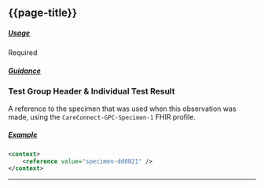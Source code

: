## {{page-title}}

<h5><ins>Usage</ins></h5>

<span class="mro-circle required" title="Required"></span> Required

<h5><ins>Guidance</ins></h5>

### Test Group Header & Individual Test Result

A reference to the specimen that was used when this observation was made, using the `CareConnect-GPC-Specimen-1` FHIR profile.

<h5><ins>Example</ins></h5>

```xml
<context>
    <reference value="specimen-dd0021" />
</context>
```

---